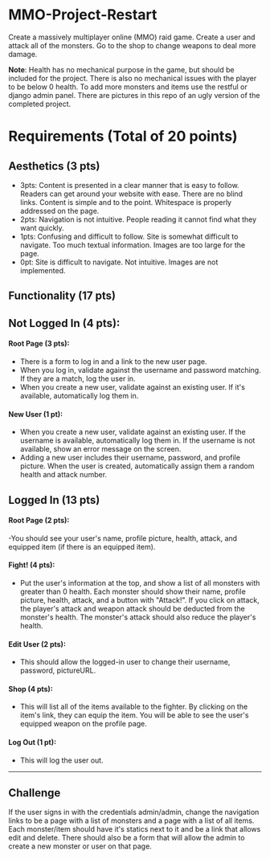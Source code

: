 # MMO-Project-Restart
Create a massively multiplayer online (MMO) raid game. Create a user and attack all of the monsters. Go to the shop to change weapons to deal more damage.

<strong>Note</strong>: Health has no mechanical purpose in the game, but should be included for the project. There is also no mechanical issues with the player to be below 0 health. To add more monsters and items use the restful or django admin panel. There are pictures in this repo of an ugly version of the completed project.


# Requirements (Total of 20 points)

## Aesthetics (3 pts)
- 3pts: Content is presented in a clear manner that is easy to follow. Readers can get around your website with ease. There are no blind links. Content is simple and to the point. Whitespace is properly addressed on the page. 
- 2pts: Navigation is not intuitive. People reading it cannot find what they want quickly.
- 1pts: Confusing and difficult to follow. Site is somewhat difficult to navigate. Too much textual information.  Images are too large for the page.
- 0pt: Site is difficult to navigate. Not intuitive. Images are not implemented.

## Functionality (17 pts)

## Not Logged In (4 pts):
#### Root Page (3 pts):  
- There is a form to log in and a link to the new user page.  
- When you log in, validate against the username and password matching. If they are a match, log the user in.
- When you create a new user, validate against an existing user. If it's available, automatically log them in.  
#### New User (1 pt):  
- When you create a new user, validate against an existing user. If the username is available, automatically log them in. If the username is not available, show an error message on the screen.
- Adding a new user includes their username, password, and profile picture. When the user is created, automatically assign them a random health and attack number.
 
## Logged In (13 pts)
#### Root Page (2 pts):
 -You should see your user's name, profile picture, health, attack, and equipped item (if there is an equipped item).
#### Fight! (4 pts):
- Put the user's information at the top, and show a list of all monsters with greater than 0 health. Each monster should show their name, profile picture, health, attack, and a button with "Attack!". If you click on attack, the player's attack and weapon attack should be deducted from the monster's health. The monster's attack should also reduce the player's health.
#### Edit User (2 pts):
- This should allow the logged-in user to change their username, password, pictureURL.
#### Shop (4 pts):
- This will list all of the items available to the fighter. By clicking on the item's link, they can equip the item. You will be able to see the user's equipped weapon on the profile page.
#### Log Out (1 pt):
- This will log the user out.

******************************************************************************************************************************************************************************************************************************************************************************************************************************************************************************************

## Challenge
If the user signs in with the credentials admin/admin, change the navigation links to be a page with a list of monsters and a page with a list of all items. Each monster/item should have it's statics next to it and be a link that allows edit and delete. There should also be a form that will allow the admin to create a new monster or user on that page.
